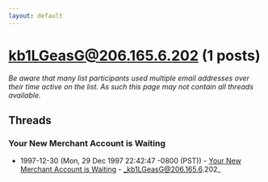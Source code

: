 ```yaml
---
layout: default
---
```


# kb1LGeasG@206.165.6.202 (1 posts)

_Be aware that many list participants used multiple email addresses over their time active on the list. As such this page may not contain all threads available._

## Threads

### Your New Merchant Account is Waiting
+ 1997-12-30 (Mon, 29 Dec 1997 22:42:47 -0800 (PST)) - [Your New Merchant Account is Waiting](/archive/1997/12/00ef6a332069167a027149c9f66ca4e1ae92636da38e727296683aa788db577b) - _kb1LGeasG@206.165.6.202_


